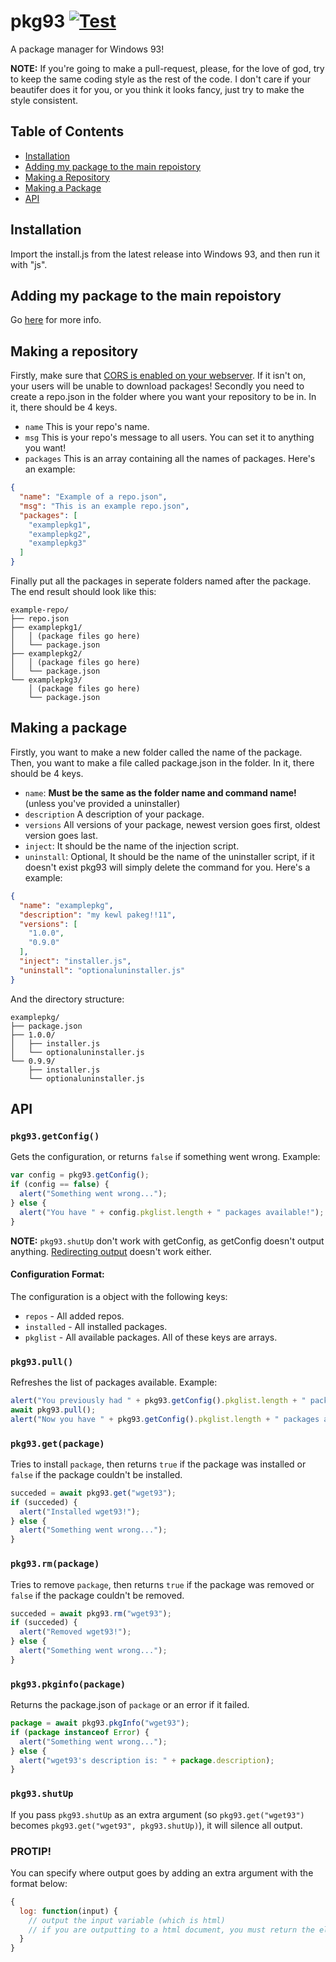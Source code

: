 # pkg93 [![Test](https://img.shields.io/travis/pkg93/pkg93.svg?label=test)](https://travis-ci.org/pkg93/pkg93)

A package manager for Windows 93!

**NOTE:** If you're going to make a pull-request, please, for the love of god, try to keep the same coding style as the rest of the code. I don't care if your beautifer does it for you, or you think it looks fancy, just try to make the style consistent.

## Table of Contents
- [Installation](#installation)
- [Adding my package to the main repoistory](#adding-my-package-to-the-main-repoistory)
- [Making a Repository](#making-a-repository)
- [Making a Package](#making-a-package)
- [API](#api)

## Installation
Import the install.js from the latest release into Windows 93, and then run it with "js".

## Adding my package to the main repoistory
Go [here](https://github.com/1024x2/pkg93-mainrepo) for more info.

## Making a repository
Firstly, make sure that [CORS is enabled on your webserver](https://enable-cors.org/server.html).
If it isn't on, your users will be unable to download packages!
Secondly you need to create a repo.json in the folder where you want your repository to be in.
In it, there should be 4 keys.
- `name` This is your repo's name.
- `msg` This is your repo's message to all users. You can set it to anything you want!
- `packages` This is an array containing all the names of packages.
Here's an example:
```json
{
  "name": "Example of a repo.json",
  "msg": "This is an example repo.json",
  "packages": [
    "examplepkg1",
    "examplepkg2",
    "examplepkg3"
  ]
}
```
Finally put all the packages in seperate folders named after the package.
The end result should look like this:
```
example-repo/
├── repo.json
├── examplepkg1/
│   │ (package files go here)
│   └── package.json
├── examplepkg2/
│   │ (package files go here)
│   └── package.json
└── examplepkg3/
    │ (package files go here)
    └── package.json
```

## Making a package
Firstly, you want to make a new folder called the name of the package.
Then, you want to make a file called package.json in the folder.
In it, there should be 4 keys.
- `name`: **Must be the same as the folder name and command name!** (unless you've provided a uninstaller)
- `description` A description of your package.
- `versions` All versions of your package, newest version goes first, oldest version goes last.
- `inject`: It should be the name of the injection script.
- `uninstall`: Optional, It should be the name of the uninstaller script, if it doesn't exist pkg93 will simply delete the command for you.
Here's a example:
```json
{
  "name": "examplepkg",
  "description": "my kewl pakeg!!11",
  "versions": [
    "1.0.0",
    "0.9.0"
  ],
  "inject": "installer.js",
  "uninstall": "optionaluninstaller.js"
}
```
And the directory structure:
```
examplepkg/
├── package.json
├── 1.0.0/
│   ├── installer.js
│   └── optionaluninstaller.js
└── 0.9.9/
    ├── installer.js
    └── optionaluninstaller.js
```

## API
### `pkg93.getConfig()`
Gets the configuration, or returns `false` if something went wrong.
Example:
```js
var config = pkg93.getConfig();
if (config == false) {
  alert("Something went wrong...");
} else {
  alert("You have " + config.pkglist.length + " packages available!");
}
```

**NOTE:** `pkg93.shutUp` don't work with getConfig, as getConfig doesn't output anything. [Redirecting output](https://github.com/pkg93/pkg93#protip) doesn't work either.

#### Configuration Format:
The configuration is a object with the following keys:
- `repos` - All added repos.
- `installed` - All installed packages.
- `pkglist` - All available packages.
All of these keys are arrays.

### `pkg93.pull()`
Refreshes the list of packages available.
Example:
```js
alert("You previously had " + pkg93.getConfig().pkglist.length + " packages available.");
await pkg93.pull();
alert("Now you have " + pkg93.getConfig().pkglist.length + " packages available!");
```

### `pkg93.get(package)`
Tries to install `package`, then returns `true` if the package was installed or `false` if the package couldn't be installed.
```js
succeded = await pkg93.get("wget93");
if (succeded) {
  alert("Installed wget93!");  
} else {
  alert("Something went wrong...");
}
```

### `pkg93.rm(package)`
Tries to remove `package`, then returns `true` if the package was removed or `false` if the package couldn't be removed.
```js
succeded = await pkg93.rm("wget93");
if (succeded) {
  alert("Removed wget93!");
} else {
  alert("Something went wrong...");
}
```

### `pkg93.pkginfo(package)`
Returns the package.json of `package` or an error if it failed.
```js
package = await pkg93.pkgInfo("wget93");
if (package instanceof Error) {
  alert("Something went wrong...");
} else {
  alert("wget93's description is: " + package.description);
}
```

### `pkg93.shutUp`
If you pass `pkg93.shutUp` as an extra argument (so `pkg93.get("wget93")` becomes `pkg93.get("wget93", pkg93.shutUp)`), it will silence all output.

### PROTIP!
You can specify where output goes by adding an extra argument with the format below:
```js
{
  log: function(input) {
    // output the input variable (which is html)
    // if you are outputting to a html document, you must return the element you just added
  }
}
```
